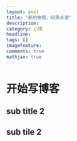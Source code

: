 ```yaml
---
layout: post
title: "新的旅程，纪录点滴"
description:
category: 心情
headline:
tags: []
imagefeature:
comments: true
mathjax: true
---
```


# 开始写博客

## sub title 2

## sub tile 2
